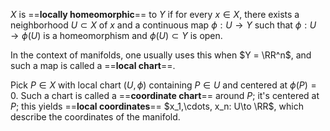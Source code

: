 $X$ is ==**locally homeomorphic**== to $Y$ if for every $x\in X$, there exists a neighborhood $U\subset X$ of $x$ and a continuous map $\phi: U\to Y$ such that $\phi: U\to \phi(U)$ is a homeomorphism and $\phi(U)\subset Y$ is open.

In the context of manifolds, one usually uses this when $Y = \RR^n$, and such a map is called a ==**local chart**==.

Pick $P\in X$ with local chart $(U,\phi)$ containing $P\in U$ and centered at $\phi(P) = 0$. Such a chart is called a ==**coordinate chart**== around $P$; it's centered at $P$; this yields ==**local coordinates**== $x_1,\cdots, x_n: U\to \RR$, which describe the coordinates of the manifold.